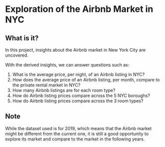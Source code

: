 # Exploration of the Airbnb Market in NYC

## What is it?
In this project, insights about the Airbnb market in New York City are uncovered.   

With the derived insights, we can answer questions such as:  
1. What is the average price, per night, of an Airbnb listing in NYC?  
2. How does the average price of an Airbnb listing, per month, compare to the private rental market in NYC?  
3. How many Airbnb listings are for each room type?  
4. How do Airbnb listing prices compare across the 5 NYC boroughs?   
5. How do Airbnb listing prices compare across the 3 room types?


## Note
While the dataset used is for 2019, which means that the Airbnb market might be different from the current one, 
it is still a good opportunity to explore its market and compare to the market in the following years.



